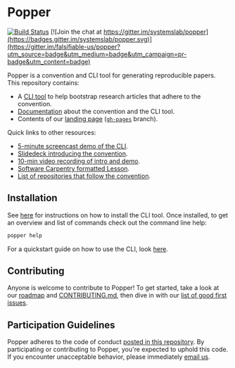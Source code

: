 # Popper

[![Build Status](https://travis-ci.org/systemslab/popper.svg?branch=master)](https://travis-ci.org/systemslab/popper) [![Join the chat at https://gitter.im/systemslab/popper](https://badges.gitter.im/systemslab/popper.svg)](https://gitter.im/falsifiable-us/popper?utm_source=badge&utm_medium=badge&utm_campaign=pr-badge&utm_content=badge)

Popper is a convention and CLI tool for generating reproducible papers. This repository contains:

  * A [CLI tool](popper/) to help bootstrap research articles that 
    adhere to the convention.
  * [Documentation](http://popper.readthedocs.io/en/latest/) about the 
    convention and the CLI tool.
  * Contents of our [landing page](http://falsifiable.us) ([`gh-pages`](https://github.com/systemslab/popper/tree/gh-pages) branch).

Quick links to other resources:

  * [5-minute screencast demo of the CLI](https://asciinema.org/a/xzEYfI3U4H5CWdmjBe0O2CAw8).
  * [Slidedeck introducing the convention](https://www.slideshare.net/ivotron/the-popper-experimentation-protocol-and-cli-tool-86987253).
  * [10-min video recording of intro and demo](https://air.mozilla.org/mozilla-open-leaders-round-4-final-demos-open-succulent-project/#@52m0s).
  * [Software Carpentry formatted Lesson](https://ivotron.github.io/popper-lesson).
  * [List of repositories that follow the convention](https://github.com/popperized).

## Installation

See [here](../README.md) for instructions on how to install the CLI 
tool. Once installed, to get an overview and list of commands check 
out the command line help:

```bash
popper help
```

For a quickstart guide on how to use the CLI, look [here](http://popper.readthedocs.io/en/latest/protocol/getting_started.html#quickstart-guide).

## Contributing

Anyone is welcome to contribute to Popper! To get started, take a look at our [roadmap](https://github.com/systemslab/popper/issues/1) and [CONTRIBUTING.md](CONTRIBUTING.md), then dive in with our [list of good first issues](https://github.com/systemslab/popper/issues?utf8=%E2%9C%93&q=is%3Aissue+label%3A%22good+first+issue%22+is%3Aopen).

## Participation Guidelines

Popper adheres to the code of conduct [posted in this repository](CODE_OF_CONDUCT.md). By participating or contributing to Popper, you're expected to uphold this code. If you encounter unacceptable behavior, please immediately [email us](mailto:ivo@cs.ucsc.edu).
